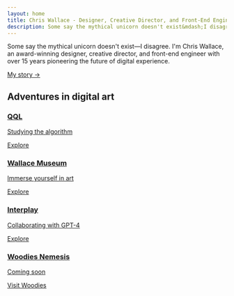 ```yaml
---
layout: home
title: Chris Wallace - Designer, Creative Director, and Front-End Engineer
description: Some say the mythical unicorn doesn't exist&mdash;I disagree. I'm Chris Wallace, an award-winning designer, creative director, and front-end engineer with over 15 years pioneering the future of digital experience.
---
```


<p class="text-xl md:text-2xl mt-12 mb-6 fade-in-element visible">Some say the mythical unicorn doesn't exist&mdash;I disagree. I'm Chris Wallace, an award-winning designer, creative director, and front-end engineer with over 15 years pioneering the future of digital experience.</p>

<p class="text-xl md:text-2xl mb-16 fade-in-element visible">
  <a href="/bio">My story →</a>
</p>

<h2 class="fade-in-element mb-6">Adventures in digital art</h2>

<div id="bgSwitch" class="card-grid">
  <a class="bg-image-card bottom-right fade-in-element" style="background-image: url('https://ik.imagekit.io/UltraDAO/wallace/qql-card.png?tr=w-100,q-20,bl-6');" href="/art/qql-studying-the-algorithm/">
    <div class="card-text">
      <div>
        <h3>QQL</h3>
        <p>Studying the algorithm</p>
        <div class="cta">Explore</div>
      </div>
    </div>
  </a>
  <a class="bg-image-card top-center dark fade-in-element" style="background-image: url('https://ik.imagekit.io/UltraDAO/wallace/wallace-collection-card-bg.png?tr=w-100,q-20,bl-6');" href="https://wallacemuseum.com" target="_blank">
    <div class="card-text">
      <div>
        <h3>Wallace Museum</h3>
        <p>Immerse yourself in art</p>
        <div class="cta">Explore</div>
      </div>
    </div>
  </a>
  <a class="bg-image-card fade-in-element" style="background-image: url('https://ik.imagekit.io/UltraDAO/wallace/interplay-card.png?tr=w-100,q-20,bl-6');" href="/art/interplay">
    <div class="card-text">
      <div>
        <h3>Interplay</h3>
        <p>Collaborating with GPT-4</p>
        <div class="cta">Explore</div>
      </div>
    </div>
  </a>
  <a class="bg-image-card bottom-center fade-in-element" style="background-image: url('https://ik.imagekit.io/UltraDAO/wallace/nemesis-card.png?tr=w-100,q-20,bl-6');" href="https://woodiesofficial.com" target="_blank">
    <div class="card-text">
      <div>
        <h3>Woodies Nemesis</h3>
        <p>Coming soon</p>
        <div class="cta">Visit Woodies</div>
      </div>
    </div>
  </a>
</div>
